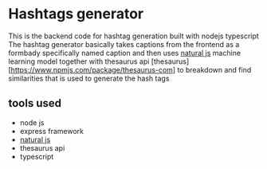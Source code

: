 # Hashtags generator

This is the backend code for hashtag generation built with nodejs typescript
The hashtag generator basically takes captions from the frontend as a formbady specifically named caption and then uses [natural js](https://link-url-here.org) machine learning model
together with thesaurus api [thesaurus][https://www.npmjs.com/package/thesaurus-com] to breakdown and find similarities that is used to generate the hash tags

## tools used
- node js
- express framework
- [natural js](https://link-url-here.org)
- thesaurus api
- typescript